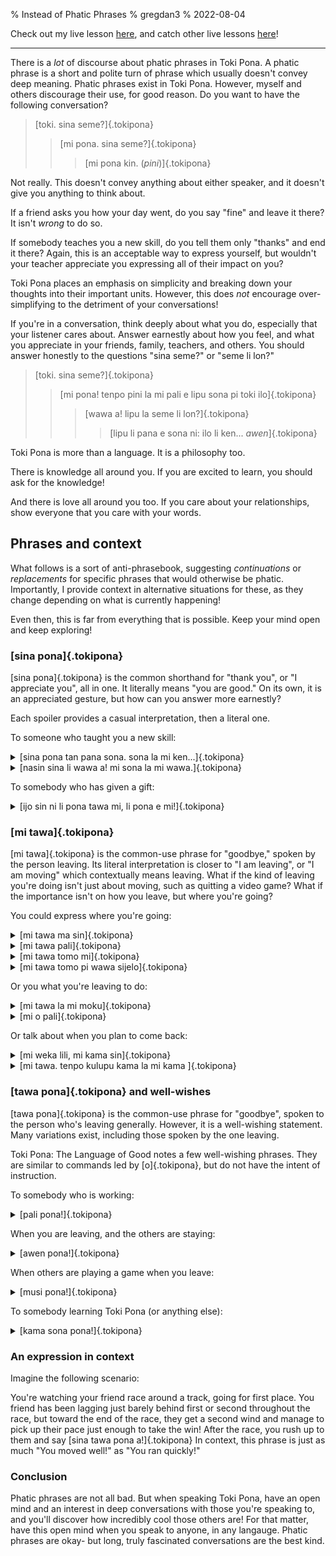 % Instead of Phatic Phrases
% gregdan3
% 2022-08-04

Check out my live lesson [here](https://youtu.be/WKN1YRZDuTA), and catch other live lessons [here](https://discord.com/invite/acN3PD5y7M)!

---

There is a _lot_ of discourse about phatic phrases in Toki Pona. A phatic
phrase is a short and polite turn of phrase which usually doesn't convey deep
meaning. Phatic phrases exist in Toki Pona. However,
myself and others discourage their use, for good reason. Do you want to have
the following conversation?

> [toki. sina seme?]{.tokipona}
>
> > [mi pona. sina seme?]{.tokipona}
> >
> > > [mi pona kin. (_pini_)]{.tokipona}

Not really. This doesn't convey anything about either speaker, and it doesn't
give you anything to think about.

If a friend asks you how your day went, do you say "fine" and leave it there? It isn't _wrong_ to do so.

If somebody teaches you a new skill, do you tell them only "thanks" and end
it there? Again, this is an acceptable way to express yourself, but wouldn't your teacher appreciate you expressing all of their impact on you?

Toki Pona places an emphasis on simplicity and breaking down your thoughts into
their important units. However, this does _not_ encourage over-simplifying to
the detriment of your conversations!

If you're in a conversation, think deeply about what you do, especially that your listener cares about. Answer earnestly
about how you feel, and what you appreciate in your friends, family, teachers,
and others. You should answer honestly to the questions "sina seme?" or "seme
li lon?"

> [toki. sina seme?]{.tokipona}
>
> > [mi pona! tenpo pini la mi pali e lipu sona pi toki ilo]{.tokipona}
> >
> > > [wawa a! lipu la seme li lon?]{.tokipona}
> > >
> > > > [lipu li pana e sona ni: ilo li ken... _awen_]{.tokipona}

Toki Pona is more than a language. It is a philosophy too.

There is knowledge all around you. If you are excited to learn, you should ask
for the knowledge!

And there is love all around you too. If you care about your relationships, show everyone that you care with your words.

## Phrases and context

What follows is a sort of anti-phrasebook, suggesting _continuations_ or
_replacements_ for specific phrases that would otherwise be phatic.
Importantly, I provide context in alternative situations for these, as
they change depending on what is currently happening!

Even then, this is far from everything that is possible. Keep your mind open and keep exploring!

### [sina pona]{.tokipona}

[sina pona]{.tokipona} is the common shorthand for "thank you", or "I appreciate you", all
in one. It literally means "you are good." On its own, it is an appreciated
gesture, but how can you answer more earnestly?

Each spoiler provides a casual interpretation, then a literal one.

To someone who taught you a new skill:

<details><summary> [sina pona tan pana sona. sona la mi ken...]{.tokipona} </summary>

I appreciate your teaching! It has taught me to...

You are good because of knowledge-giving. In the context of knowledge, I am able to ...

</details>

<details><summary> [nasin sina li wawa a! mi sona la mi wawa.]{.tokipona} </summary>

The process you described is very effective! My understanding of it has helped me greatly.

Your method is powerful! If I understand, I am powerful.

</details>

To somebody who has given a gift:

<details><summary> [ijo sin ni li pona tawa mi, li pona e mi!]{.tokipona} </summary>

This gift is fantastic for me, and made me feel better!

This new thing is good to me, and helped me!

</details>

### [mi tawa]{.tokipona}

[mi tawa]{.tokipona} is the common-use phrase for "goodbye," spoken by the person
leaving. Its literal interpretation is closer to "I am leaving", or "I am
moving" which contextually means leaving. What if the kind of leaving
you're doing isn't just about moving, such as quitting a video game? What if the importance isn't on how you leave, but where you're going?

You could express where you're going:

<details><summary> [mi tawa ma sin]{.tokipona} </summary>

I am leaving for somewhere new!

I go to a new place.

</details>

<details><summary> [mi tawa pali]{.tokipona} </summary>
I am going to work.
</details>

<details><summary> [mi tawa tomo mi]{.tokipona} </summary>
I'm going to my home.
</details>

<details><summary> [mi tawa tomo pi wawa sijelo]{.tokipona} </summary>

I am going to the gym!

I am going to a body-power building.

</details>

Or you what you're leaving to do:

<details><summary> [mi tawa la mi moku]{.tokipona} </summary>

I'm leaving for dinner!

When I leave, I eat.

</details>

<details><summary> [mi o pali]{.tokipona} </summary>

I have to do my job.

I should work.

</details>

Or talk about when you plan to come back:

<details><summary> [mi weka lili, mi kama sin]{.tokipona} </summary>

I'm leaving for a short time, and I will come back!

I go away a little bit, and arrive again

</details>

<details><summary> [mi tawa. tenpo kulupu kama la mi kama ]{.tokipona} </summary>

I'm leaving. I'm coming to the next meetup!

I'm going. At an arriving group time, I'll arrive.

</details>

### [tawa pona]{.tokipona} and well-wishes

[tawa pona]{.tokipona} is the common-use phrase for "goodbye", spoken to the person who's
leaving generally. However, it is a well-wishing statement. Many variations exist, including those spoken by the one leaving.

Toki Pona: The Language of Good notes a few well-wishing phrases. They are similar to commands led by [o]{.tokipona}, but do not have the intent of instruction.

To somebody who is working:

<details><summary> [pali pona!]{.tokipona} </summary>

Have a good time at work!

</details>

When you are leaving, and the others are staying:

<details><summary> [awen pona!]{.tokipona} </summary>

While you're staying, have a good time!

</details>

When others are playing a game when you leave:

<details><summary> [musi pona!]{.tokipona} </summary>

Have fun!

</details>

To somebody learning Toki Pona (or anything else):

<details><summary> [kama sona pona!]{.tokipona} </summary>

Learn well!

</details>

### An expression in context

Imagine the following scenario:

You're watching your friend race around a track, going for first place.
You friend has been lagging just barely behind first or second throughout the race, but toward the end of the race, they get a second wind and manage to pick up their pace just enough to take the win!
After the race, you rush up to them and say [sina tawa pona a!]{.tokipona}
In context, this phrase is just as much "You moved well!" as "You ran quickly!"

### Conclusion

Phatic phrases are not all bad. But when speaking Toki Pona, have an open mind and an interest in deep conversations with those you're speaking to, and you'll discover how incredibly cool those others are! For that matter, have this open mind when you speak to anyone, in any langauge. Phatic phrases are okay- but long, truly fascinated conversations are the best kind.
